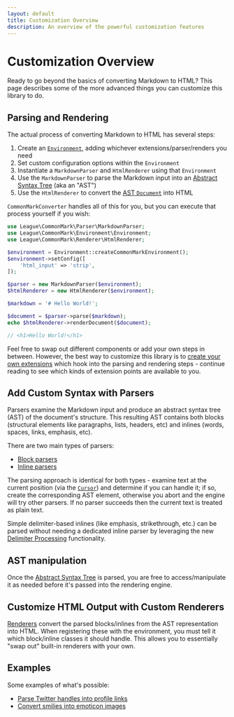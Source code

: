 ```yaml
---
layout: default
title: Customization Overview
description: An overview of the powerful customization features
---
```


Customization Overview
======================

Ready to go beyond the basics of converting Markdown to HTML? This page describes some of the more advanced things you can customize this library to do.

## Parsing and Rendering

The actual process of converting Markdown to HTML has several steps:

 1. Create an [`Environment`](/2.0/customization/environment/), adding whichever extensions/parser/renders you need
 2. Set custom configuration options within the `Environment`
 3. Instantiate a `MarkdownParser` and `HtmlRenderer` using that `Environment`
 4. Use the `MarkdownParser` to parse the Markdown input into an [Abstract Syntax Tree](/2.0/customization/abstract-syntax-tree/) (aka an "AST")
 5. Use the `HtmlRenderer` to convert the [AST `Document`](/2.0/customization/abstract-syntax-tree/#document) into HTML

`CommonMarkConverter` handles all of this for you, but you can execute that process yourself if you wish:

```php
use League\CommonMark\Parser\MarkdownParser;
use League\CommonMark\Environment\Environment;
use League\CommonMark\Renderer\HtmlRenderer;

$environment = Environment::createCommonMarkEnvironment();
$environment->setConfig([
    'html_input' => 'strip',
]);

$parser = new MarkdownParser($environment);
$htmlRenderer = new HtmlRenderer($environment);

$markdown = '# Hello World!';

$document = $parser->parse($markdown);
echo $htmlRenderer->renderDocument($document);

// <h1>Hello World!</h1>
```

Feel free to swap out different components or add your own steps in between.  However, the best way to customize this library is to [create your own extensions](/2.0/customization/extensions/) which hook into the parsing and rendering steps - continue reading to see which kinds of extension points are available to you.

## Add Custom Syntax with Parsers

Parsers examine the Markdown input and produce an abstract syntax tree (AST) of the document's structure.
This resulting AST contains both blocks (structural elements like paragraphs, lists, headers, etc) and inlines (words, spaces, links, emphasis, etc).

There are two main types of parsers:

- [Block parsers](/2.0/customization/block-parsing/)
- [Inline parsers](/2.0/customization/inline-parsing/)

The parsing approach is identical for both types - examine text at the current position (via the [`Cursor`](/2.0/customization/cursor/)) and determine if you can handle it;
if so, create the corresponding AST element,
otherwise you abort and the engine will try other parsers.  If no parser succeeds then the current text is treated as plain text.

Simple delimiter-based inlines (like emphasis, strikethrough, etc.) can be parsed without needing a dedicated inline parser by leveraging the new [Delimiter Processing](/2.0/customization/delimiter-processing/) functionality.

## AST manipulation

Once the [Abstract Syntax Tree](/2.0/customization/abstract-syntax-tree/) is parsed, you are free to access/manipulate it as needed before it's passed into the rendering engine.

## Customize HTML Output with Custom Renderers

[Renderers](/2.0/customization/rendering/) convert the parsed blocks/inlines from the AST representation into HTML. When registering these with the environment, you must tell it which block/inline classes it should handle.  This allows you to essentially "swap out" built-in renderers with your own.

## Examples

Some examples of what's possible:

* [Parse Twitter handles into profile links](/2.0/customization/inline-parsing#example-1---twitter-handles)
* [Convert smilies into emoticon images](/2.0/customization/inline-parsing#example-2---emoticons)
